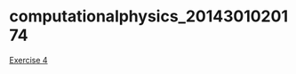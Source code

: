# computationalphysics_2014301020174
 [Exercise 4](https://www.zybuluo.com/2014301020174/note/513368)
 
